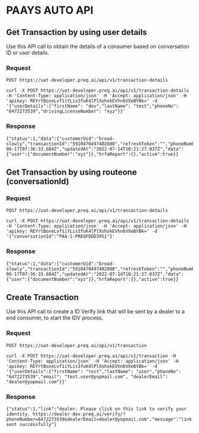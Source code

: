 # PAAYS AUTO API

## Get Transaction by using user details

Use this API call to obtain the details of a consumer based on conversation ID or user details. 

### Request

`POST https://uat-developer.preq.ai/api/v1/transaction-details`

    curl -X POST https://uat-developer.preq.ai/api/v1/transaction-details -H 'Content-Type: application/json' -H 'Accept: application/json' -H 'apikey: REYrtBoxeLvf1iYLis3fuK4lPlXohokEVhn6VXeBYBk=' -d '{"userDetails":{"firstName": "dev","lastName": "test","phoneNo": "6472273539","drivingLicenseNumber": "xyz"}}'

### Response

    {"status":1,"data":{"customerUid":"broad-slowly","transactionId":"5910470497402880","refreshToken":"","phoneNumber":"6472273539","dealerEmail":"dealer@dealership.com","userIpAddress":"103.59.75.111","maxmindReport":null,"countryCode":"CA","createdAt":"2022-06-17T07:36:33.684Z","updatedAt":"2022-07-14T10:21:27.037Z","data":{"user":{"documentNumber":"xyz"}},"hrfaReport":{},"active":true}}

## Get Transaction by using routeone (conversationId)

### Request

`POST https://uat-developer.preq.ai/api/v1/transaction-details`

    curl -X POST https://uat-developer.preq.ai/api/v1/transaction-details -H 'Content-Type: application/json' -H 'Accept: application/json' -H 'apikey: REYrtBoxeLvf1iYLis3fuK4lPlXohokEVhn6VXeBYBk=' -d '{"conversationId":"PAA-1-PREQFDDD3951"}'

### Response

    {"status":1,"data":{"customerUid":"broad-slowly","transactionId":"5910470497402880","refreshToken":"","phoneNumber":"6472273539","dealerEmail":"dealer@dealership.com","userIpAddress":"103.59.75.111","maxmindReport":null,"countryCode":"CA","createdAt":"2022-06-17T07:36:33.684Z","updatedAt":"2022-07-14T10:21:27.037Z","data":{"user":{"documentNumber":"xyz"}},"hrfaReport":{},"active":true}}

## Create Transaction

Use this API call to create a ID Verify link that will be sent by a dealer to a end consumer, to start the IDV process. 

### Request

`POST https://uat-developer.preq.ai/api/v1/transaction`

    curl -X POST https://uat-developer.preq.ai/api/v1/transaction -H 'Content-Type: application/json' -H 'Accept: application/json' -H 'apikey: REYrtBoxeLvf1iYLis3fuK4lPlXohokEVhn6VXeBYBk=' -d '{"userDetails":{"firstName": "test","lastName": "user","phoneNo": "6472273539","email": "test.user@yopmail.com", "dealerEmail": "dealer@yopmail.com"}}'

### Response

    {"status":1,"link":"dealer. Please click on this link to verify your identity. https://dealer-dev.preq.ai/verify/?phoneNumber=6472273539&dealerEmail=dealer@yopmail.com","message":"link sent successfully"}
